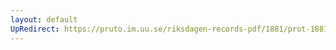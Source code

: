 ```yaml
---
layout: default
UpRedirect: https://pruto.im.uu.se/riksdagen-records-pdf/1881/prot-1881--ak--015/prot-1881--ak--015_003.pdf
---
```

